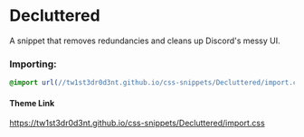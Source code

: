 # Decluttered
A snippet that removes redundancies and cleans up Discord's messy UI.

### Importing:
```css
@import url(//tw1st3dr0d3nt.github.io/css-snippets/Decluttered/import.css);
```
#### Theme Link
https://tw1st3dr0d3nt.github.io/css-snippets/Decluttered/import.css